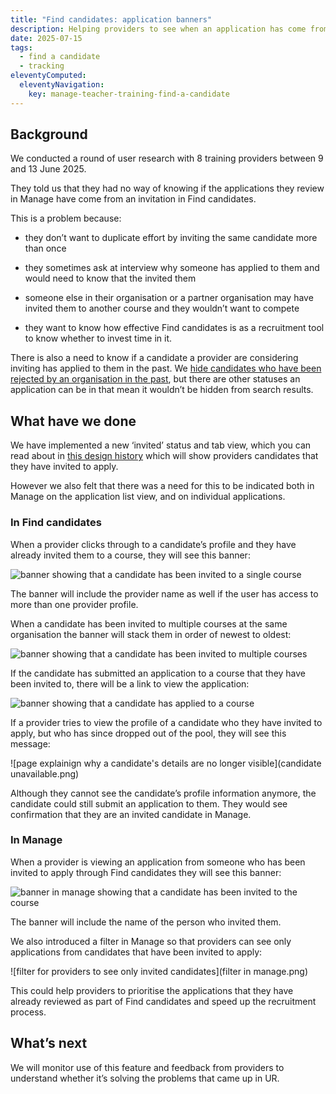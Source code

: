 ```yaml
---
title: "Find candidates: application banners"
description: Helping providers to see when an application has come from an invited candidate 
date: 2025-07-15
tags:
  - find a candidate
  - tracking
eleventyComputed:
  eleventyNavigation:
    key: manage-teacher-training-find-a-candidate
---
```


## Background 

We conducted a round of user research with 8 training providers between 9 and 13 June 2025. 

They told us that they had no way of knowing if the applications they review in Manage have come from an invitation in Find candidates.  

This is a problem because: 

* they don’t want to duplicate effort by inviting the same candidate more than once 

* they sometimes ask at interview why someone has applied to them and would need to know that the invited them 

* someone else in their organisation or a partner organisation may have invited them to another course and they wouldn’t want to compete 

* they want to know how effective Find candidates is as a recruitment tool to know whether to invest time in it. 

There is also a need to know if a candidate a provider are considering inviting has applied to them in the past. We [hide candidates who have been rejected by an organisation in the past](https://becoming-a-teacher.design-history.education.gov.uk/manage-teacher-training-applications/find-candidates-statuses/#rejected-candidates), but there are other statuses an application can be in that mean it wouldn’t be hidden from search results.  

## What have we done 

We have implemented a new ‘invited’ status and tab view, which you can read about in [this design history](https://becoming-a-teacher.design-history.education.gov.uk/manage-teacher-training-applications/find-candidates-statuses/) which will show providers candidates that they have invited to apply. 

However we also felt that there was a need for this to be indicated both in Manage on the application list view, and on individual applications. 

### In Find candidates 

When a provider clicks through to a candidate’s profile and they have already invited them to a course, they will see this banner: 

![banner showing that a candidate has been invited to a single course](banner1.png) 

The banner will include the provider name as well if the user has access to more than one provider profile. 

When a candidate has been invited to multiple courses at the same organisation the banner will stack them in order of newest to oldest: 

![banner showing that a candidate has been invited to multiple courses](banner2.png) 

If the candidate has submitted an application to a course that they have been invited to, there will be a link to view the application: 

![banner showing that a candidate has applied to a course](banner3.png) 

If a provider tries to view the profile of a candidate who they have invited to apply, but who has since dropped out of the pool, they will see this message: 

![page explainign why a candidate's details are no longer visible](candidate unavailable.png) 

Although they cannot see the candidate’s profile information anymore, the candidate could still submit an application to them. They would see confirmation that they are an invited candidate in Manage. 

### In Manage 

When a provider is viewing an application from someone who has been invited to apply through Find candidates they will see this banner: 

![banner in manage showing that a candidate has been invited to the course](banner4.png) 

The banner will include the name of the person who invited them. 

We also introduced a filter in Manage so that providers can see only applications from candidates that have been invited to apply: 

![filter for providers to see only invited candidates](filter in manage.png)

This could help providers to prioritise the applications that they have already reviewed as part of Find candidates and speed up the recruitment process.  

## What’s next 

We will monitor use of this feature and feedback from providers to understand whether it’s solving the problems that came up in UR.  


